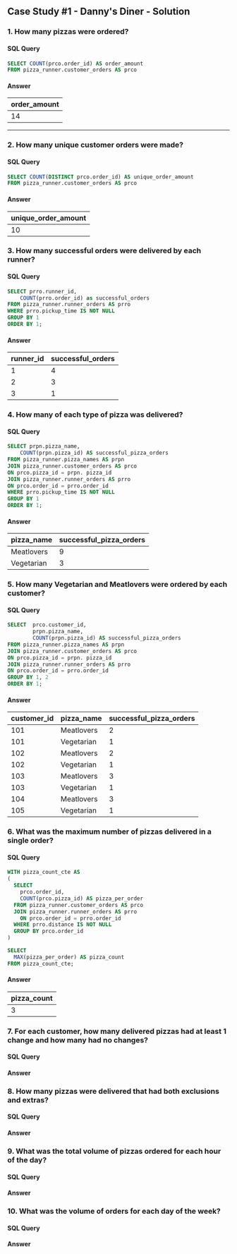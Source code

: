 ## Case Study #1 - Danny's Diner - Solution
### 1. How many pizzas were ordered?
#### SQL Query
````sql
SELECT COUNT(prco.order_id) AS order_amount
FROM pizza_runner.customer_orders AS prco
````
#### Answer

| order_amount | 
| ----------- | 
| 14           | 

<hr>

### 2. How many unique customer orders were made?
#### SQL Query
````sql
SELECT COUNT(DISTINCT prco.order_id) AS unique_order_amount
FROM pizza_runner.customer_orders AS prco
````
#### Answer

| unique_order_amount | 
| ----------- | 
| 10           |

### 3. How many successful orders were delivered by each runner?
#### SQL Query
````sql
SELECT prro.runner_id,
	COUNT(prro.order_id) as successful_orders
FROM pizza_runner.runner_orders AS prro
WHERE prro.pickup_time IS NOT NULL
GROUP BY 1
ORDER BY 1;
````
#### Answer

| runner_id | successful_orders |
| ----------- | ----------- |
| 1           | 4          |
| 2           | 3          |
| 3           | 1          |

### 4. How many of each type of pizza was delivered?
#### SQL Query
````sql
SELECT prpn.pizza_name,
	COUNT(prpn.pizza_id) AS successful_pizza_orders
FROM pizza_runner.pizza_names AS prpn
JOIN pizza_runner.customer_orders AS prco
ON prco.pizza_id = prpn. pizza_id
JOIN pizza_runner.runner_orders AS prro
ON prco.order_id = prro.order_id
WHERE prro.pickup_time IS NOT NULL
GROUP BY 1
ORDER BY 1;
````
#### Answer
| pizza_name | successful_pizza_orders |
| ----------- | ----------- |
| Meatlovers  | 9          |
| Vegetarian  | 3          |

### 5. How many Vegetarian and Meatlovers were ordered by each customer?
#### SQL Query
````sql
SELECT  prco.customer_id,
		prpn.pizza_name,
		COUNT(prpn.pizza_id) AS successful_pizza_orders
FROM pizza_runner.pizza_names AS prpn
JOIN pizza_runner.customer_orders AS prco
ON prco.pizza_id = prpn. pizza_id
JOIN pizza_runner.runner_orders AS prro
ON prco.order_id = prro.order_id
GROUP BY 1, 2
ORDER BY 1;
````
#### Answer
| customer_id| pizza_name | successful_pizza_orders |
|------------| ----------- | ----------- |
| 101        | Meatlovers  | 2          |
| 101        | Vegetarian  | 1          |
| 102       | Meatlovers  | 2          |
| 102       | Vegetarian  | 1          |
|  103      | Meatlovers  | 3          |
|  103      | Vegetarian  | 1          |
|   104     | Meatlovers  | 3          |
|  105      | Vegetarian  | 1          |


### 6. What was the maximum number of pizzas delivered in a single order?
#### SQL Query
````sql
WITH pizza_count_cte AS
(
  SELECT 
    prco.order_id, 
    COUNT(prco.pizza_id) AS pizza_per_order
  FROM pizza_runner.customer_orders AS prco
  JOIN pizza_runner.runner_orders AS prro
    ON prco.order_id = prro.order_id
  WHERE prro.distance IS NOT NULL
  GROUP BY prco.order_id
)

SELECT 
  MAX(pizza_per_order) AS pizza_count
FROM pizza_count_cte;
````
#### Answer
| pizza_count| 
|------------| 
| 3       |   
### 7. For each customer, how many delivered pizzas had at least 1 change and how many had no changes?
#### SQL Query

#### Answer

### 8. How many pizzas were delivered that had both exclusions and extras?
#### SQL Query

#### Answer

### 9. What was the total volume of pizzas ordered for each hour of the day?
#### SQL Query

#### Answer

### 10. What was the volume of orders for each day of the week?
#### SQL Query

#### Answer
